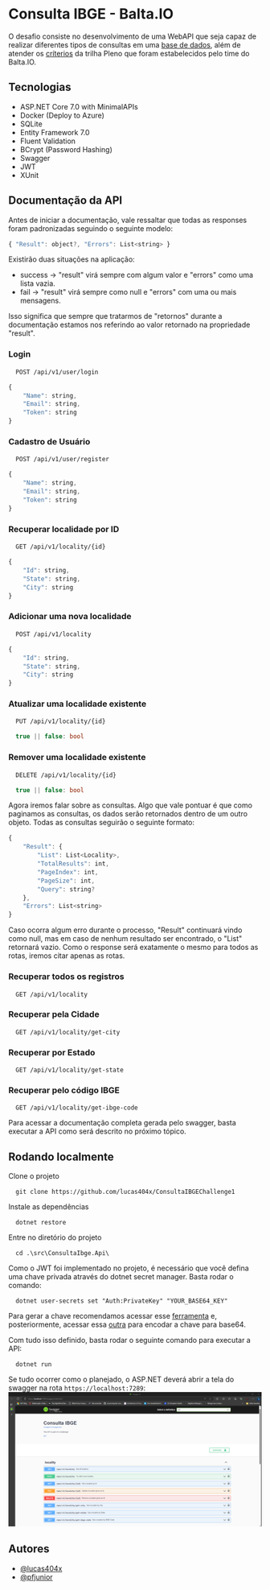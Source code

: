
# Consulta IBGE - Balta.IO

O desafio consiste no desenvolvimento de uma WebAPI que seja capaz de realizar diferentes tipos de consultas em uma [base de dados](https://github.com/andrebaltieri/ibge), além de atender os [críterios](https://baltaio.blob.core.windows.net/temp/desafio-dotnet/01-sobre.pdf) da trilha Pleno que foram estabelecidos pelo time do Balta.IO.
## Tecnologias
- ASP.NET Core 7.0 with MinimalAPIs
- Docker (Deploy to Azure)
- SQLite
- Entity Framework 7.0
- Fluent Validation
- BCrypt (Password Hashing)
- Swagger
- JWT
- XUnit
## Documentação da API
Antes de iniciar a documentação, vale ressaltar que todas as responses foram padronizadas seguindo o seguinte modelo:
```javascript
{ "Result": object?, "Errors": List<string> }
```
Existirão duas situações na aplicação:
- success -> "result" virá sempre com algum valor e "errors" como uma lista vazia.
- fail -> "result" virá sempre como null e "errors" com uma ou mais mensagens.

Isso significa que sempre que tratarmos de "retornos" durante a documentação estamos nos referindo ao valor retornado na propriedade "result".

### Login

```
  POST /api/v1/user/login
```
```javascript
{
    "Name": string,
    "Email": string,
    "Token": string
}
```
### Cadastro de Usuário

```
  POST /api/v1/user/register
```
```javascript
{
    "Name": string,
    "Email": string,
    "Token": string
}
```

### Recuperar localidade por ID

```
  GET /api/v1/locality/{id}
```
```javascript
{
    "Id": string,
    "State": string,
    "City": string
}
```
### Adicionar uma nova localidade

```
  POST /api/v1/locality
```
```javascript
{
    "Id": string,
    "State": string,
    "City": string
}
```
### Atualizar uma localidade existente

```
  PUT /api/v1/locality/{id}
```
```csharp
  true || false: bool
```
### Remover uma localidade existente

```
  DELETE /api/v1/locality/{id}
```
```csharp
  true || false: bool
```
Agora iremos falar sobre as consultas. Algo que vale pontuar é que como paginamos as consultas, os dados serão retornados dentro de um outro objeto. Todas as consultas seguirão o seguinte formato:
```javascript
{ 
    "Result": {
        "List": List<Locality>,
        "TotalResults": int,
        "PageIndex": int,
        "PageSize": int,
        "Query": string?
    }, 
    "Errors": List<string> 
}
```
Caso ocorra algum erro durante o processo, "Result" continuará vindo como null, mas em caso de nenhum resultado ser encontrado, o "List" retornará vazio. Como o response será exatamente o mesmo para todos as rotas, iremos citar apenas as rotas.
### Recuperar todos os registros
```
  GET /api/v1/locality
```
### Recuperar pela Cidade
```
  GET /api/v1/locality/get-city
```
### Recuperar por Estado
```
  GET /api/v1/locality/get-state
```
### Recuperar pelo código IBGE
```
  GET /api/v1/locality/get-ibge-code
```
Para acessar a documentação completa gerada pelo swagger, basta executar a API como será descrito no próximo tópico.
## Rodando localmente

Clone o projeto

```psw
  git clone https://github.com/lucas404x/ConsultaIBGEChallenge1
```

Instale as dependências

```psw
  dotnet restore
```

Entre no diretório do projeto

```psw
  cd .\src\ConsultaIbge.Api\
```

Como o JWT foi implementado no projeto, é necessário que você defina uma chave privada através do dotnet secret manager. Basta rodar o comando:

```psw
  dotnet user-secrets set "Auth:PrivateKey" "YOUR_BASE64_KEY"
```
Para gerar a chave recomendamos acessar esse [ferramenta](https://codepen.io/corenominal/pen/rxOmMJ) e, posteriormente, acessar essa [outra](https://www.base64encode.net/) para encodar a chave para base64.

Com tudo isso definido, basta rodar o seguinte comando para executar a API: 
```psw
  dotnet run
```
Se tudo ocorrer como o planejado, o ASP.NET deverá abrir a tela do swagger na rota ```https://localhost:7289```:
![Swagger page](./assets/docs/swagger-design.png)

## Autores
- [@lucas404x](https://github.com/lucas404x)
- [@pfjunior](https://github.com/pfjunior)

